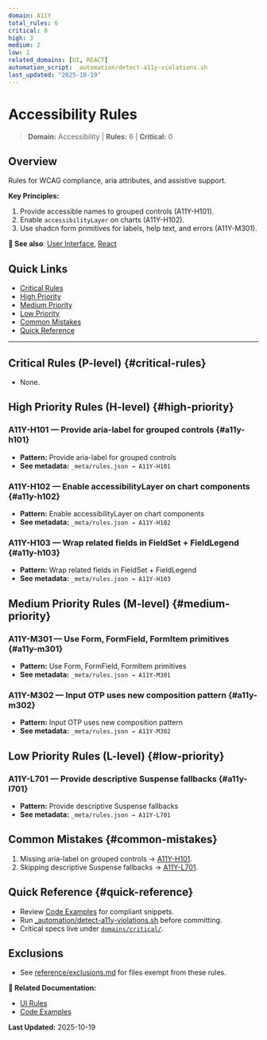 ```yaml
---
domain: A11Y
total_rules: 6
critical: 0
high: 3
medium: 2
low: 1
related_domains: [UI, REACT]
automation_script: _automation/detect-a11y-violations.sh
last_updated: "2025-10-19"
---
```


# Accessibility Rules

> **Domain:** Accessibility | **Rules:** 6 | **Critical:** 0

## Overview

Rules for WCAG compliance, aria attributes, and assistive support.

**Key Principles:**
1. Provide accessible names to grouped controls (A11Y-H101).
2. Enable `accessibilityLayer` on charts (A11Y-H102).
3. Use shadcn form primitives for labels, help text, and errors (A11Y-M301).

**📖 See also**: [User Interface](./ui.md), [React](./react.md)

## Quick Links

- [Critical Rules](#critical-rules)
- [High Priority](#high-priority)
- [Medium Priority](#medium-priority)
- [Low Priority](#low-priority)
- [Common Mistakes](#common-mistakes)
- [Quick Reference](#quick-reference)

---

## Critical Rules (P-level) {#critical-rules}

- None.

## High Priority Rules (H-level) {#high-priority}

### A11Y-H101 — Provide aria-label for grouped controls {#a11y-h101}

- **Pattern:** Provide aria-label for grouped controls
- **See metadata:** `_meta/rules.json → A11Y-H101`

### A11Y-H102 — Enable accessibilityLayer on chart components {#a11y-h102}

- **Pattern:** Enable accessibilityLayer on chart components
- **See metadata:** `_meta/rules.json → A11Y-H102`

### A11Y-H103 — Wrap related fields in FieldSet + FieldLegend {#a11y-h103}

- **Pattern:** Wrap related fields in FieldSet + FieldLegend
- **See metadata:** `_meta/rules.json → A11Y-H103`

## Medium Priority Rules (M-level) {#medium-priority}

### A11Y-M301 — Use Form, FormField, FormItem primitives {#a11y-m301}

- **Pattern:** Use Form, FormField, FormItem primitives
- **See metadata:** `_meta/rules.json → A11Y-M301`

### A11Y-M302 — Input OTP uses new composition pattern {#a11y-m302}

- **Pattern:** Input OTP uses new composition pattern
- **See metadata:** `_meta/rules.json → A11Y-M302`

## Low Priority Rules (L-level) {#low-priority}

### A11Y-L701 — Provide descriptive Suspense fallbacks {#a11y-l701}

- **Pattern:** Provide descriptive Suspense fallbacks
- **See metadata:** `_meta/rules.json → A11Y-L701`

## Common Mistakes {#common-mistakes}

1. Missing aria-label on grouped controls → [A11Y-H101](../03-QUICK-SEARCH.md#a11y-h101).
2. Skipping descriptive Suspense fallbacks → [A11Y-L701](../03-QUICK-SEARCH.md#a11y-l701).

## Quick Reference {#quick-reference}

- Review [Code Examples](../reference/examples.md#accessibility) for compliant snippets.
- Run [_automation/detect-a11y-violations.sh](../_automation/detect-a11y-violations.sh) before committing.
- Critical specs live under [`domains/critical/`](critical/).

## Exclusions

- See [reference/exclusions.md](../reference/exclusions.md) for files exempt from these rules.

**📖 Related Documentation:**
- [UI Rules](./ui.md)
- [Code Examples](../reference/examples.md#a11y)

**Last Updated:** 2025-10-19
